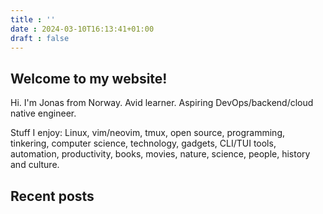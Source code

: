 ```yaml
---
title : ''
date : 2024-03-10T16:13:41+01:00
draft : false
---
```


## Welcome to my website!
Hi. I'm Jonas from Norway. Avid learner. Aspiring DevOps/backend/cloud native engineer.

Stuff I enjoy: Linux, vim/neovim, tmux, open source, programming, tinkering, computer science, technology, gadgets, CLI/TUI tools, automation, productivity, books, movies, nature, science, people, history and culture. 
## Recent posts

